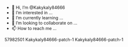 - 👋 Hi, I’m @Kakykaly84666
- 👀 I’m interested in ...
- 🌱 I’m currently learning ...
- 💞️ I’m looking to collaborate on ...
- 📫 How to reach me ...

<!---
Kakykaly84666/Kakykaly84666 is a ✨ special ✨ repository because its `README.md` (this file) appears on your GitHub profile.
You can click the Preview link to take a look at your changes.
--->
57982501
Kakykaly84666-patch-1
Kakykaly84666-patch-1
